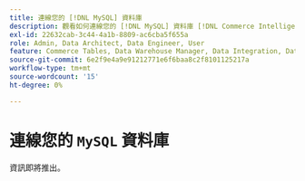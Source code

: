 ```yaml
---
title: 連線您的 [!DNL MySQL] 資料庫
description: 觀看如何連線您的 [!DNL MySQL] 資料庫 [!DNL Commerce Intelligence].
exl-id: 22632cab-3c44-4a1b-8809-ac6cba5f655a
role: Admin, Data Architect, Data Engineer, User
feature: Commerce Tables, Data Warehouse Manager, Data Integration, Data Import/Export
source-git-commit: 6e2f9e4a9e91212771e6f6baa8c2f8101125217a
workflow-type: tm+mt
source-wordcount: '15'
ht-degree: 0%

---
```


# 連線您的 `MySQL` 資料庫

資訊即將推出。
